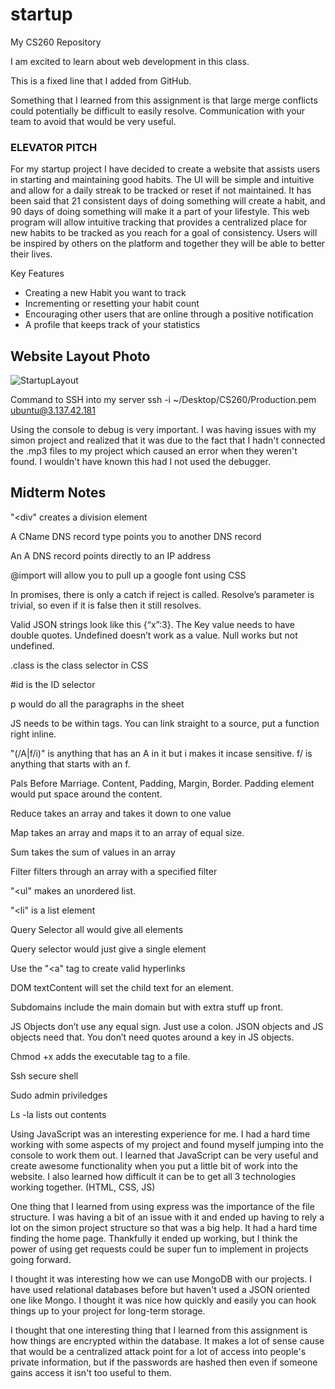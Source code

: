 # startup
My CS260 Repository

I am excited to learn about web development in this class.

This is a fixed line that I added from GitHub.

Something that I learned from this assignment is that large merge conflicts could potentially be difficult to easily resolve. 
Communication with your team to avoid that would be very useful.

### ELEVATOR PITCH

For my startup project I have decided to create a website that assists users in starting and maintaining good habits. The UI will be simple and intuitive and allow for a daily streak to be tracked or reset if not maintained. It has been said that 21 consistent days of doing something will create a habit, and 90 days of doing something will make it a part of your lifestyle. This web program will allow intuitive tracking that provides a centralized place for new habits to be tracked as you reach for a goal of consistency. Users will be inspired by others on the platform and together they will be able to better their lives.

Key Features
- Creating a new Habit you want to track
- Incrementing or resetting your habit count
- Encouraging other users that are online through a positive notification
- A profile that keeps track of your statistics

## Website Layout Photo
![StartupLayout](https://user-images.githubusercontent.com/112889657/214948931-27d051f4-6edc-4298-8963-298b82fb7e3f.jpeg)

Command to SSH into my server ssh -i ~/Desktop/CS260/Production.pem ubuntu@3.137.42.181

Using the console to debug is very important. I was having issues with my simon project and realized that it was due to the fact that I hadn't connected the .mp3 files to my project which caused an error when they weren't found. I wouldn't have known this had I not used the debugger.


## Midterm Notes
"<div" creates a division element

A CName DNS record type points you to another DNS record

An A DNS record points directly to an IP address

@import will allow you to pull up a google font using CSS

In promises, there is only a catch if reject is called. Resolve’s parameter is trivial, so even if it is false then it still resolves.

Valid JSON strings look like this {“x”:3}. The Key value needs to have double quotes. Undefined doesn’t work as a value. Null works but not undefined.

.class is the class selector in CSS

#id is the ID selector

p would do all the paragraphs in the sheet

JS needs to be within <script> </script> tags. You can link straight to a source, put a function right inline.

"(/A|f/i)" is anything that has an A in it but i makes it incase sensitive. f/ is anything that starts with an f.

Pals Before Marriage. Content, Padding, Margin, Border. Padding element would put space around the content.

Reduce takes an array and takes it down to one value

Map takes an array and maps it to an array of equal size.

Sum takes the sum of values in an array

Filter filters through an array with a specified filter

"<ul" makes an unordered list.

"<li" is a list element

Query Selector all would give all elements

Query selector would just give a single element

Use the "<a" tag to create valid hyperlinks

DOM textContent will set the child text for an element.

Subdomains include the main domain but with extra stuff up front.

JS Objects don’t use any equal sign. Just use a colon. JSON objects and JS objects need that. You don’t need quotes around a key in JS objects.

Chmod +x adds the executable tag to a file.

Ssh secure shell

Sudo admin priviledges

Ls -la lists out contents

Using JavaScript was an interesting experience for me. I had a hard time working with some aspects of my project and found myself jumping into the console to work them out. I learned that JavaScript can be very useful and create awesome functionality when you put a little bit of work into the website. I also learned how difficult it can be to get all 3 technologies working together. (HTML, CSS, JS)

One thing that I learned from using express was the importance of the file structure. I was having a bit of an issue with it and ended up having to rely a lot on the simon project structure so that was a big help. It had a hard time finding the home page. Thankfully it ended up working, but I think the power of using get requests could be super fun to implement in projects going forward.

I thought it was interesting how we can use MongoDB with our projects. I have used relational databases before but haven't used a JSON oriented one like Mongo. I thought it was nice how quickly and easily you can hook things up to your project for long-term storage.

I thought that one interesting thing that I learned from this assignment is how things are encrypted within the database. It makes a lot of sense cause that would be a centralized attack point for a lot of access into people's private information, but if the passwords are hashed then even if someone gains access it isn't too useful to them. 
